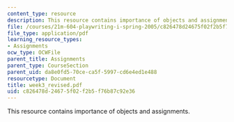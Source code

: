 ```yaml
---
content_type: resource
description: This resource contains importance of objects and assignments.
file: /courses/21m-604-playwriting-i-spring-2005/c826478d24675f02f2b5f76b87c92e36_week3_revised.pdf
file_type: application/pdf
learning_resource_types:
- Assignments
ocw_type: OCWFile
parent_title: Assignments
parent_type: CourseSection
parent_uid: da8e0fd5-70ce-ca5f-5997-cd6e4ed1e488
resourcetype: Document
title: week3_revised.pdf
uid: c826478d-2467-5f02-f2b5-f76b87c92e36
---
```

This resource contains importance of objects and assignments.

